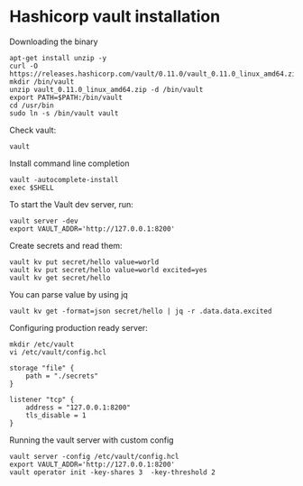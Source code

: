 # Hashicorp vault installation

Downloading the binary 

```
apt-get install unzip -y
curl -O https://releases.hashicorp.com/vault/0.11.0/vault_0.11.0_linux_amd64.zip
mkdir /bin/vault
unzip vault_0.11.0_linux_amd64.zip -d /bin/vault
export PATH=$PATH:/bin/vault
cd /usr/bin
sudo ln -s /bin/vault vault
```

Check vault:

```
vault
```

Install command line completion

```
vault -autocomplete-install
exec $SHELL
```

To start the Vault dev server, run:

```
vault server -dev
export VAULT_ADDR='http://127.0.0.1:8200'
```

Create secrets and read them:

```
vault kv put secret/hello value=world
vault kv put secret/hello value=world excited=yes
vault kv get secret/hello
```

You can parse value by using jq

```
vault kv get -format=json secret/hello | jq -r .data.data.excited
```

Configuring production ready server:

```
mkdir /etc/vault
vi /etc/vault/config.hcl

storage "file" {
 	path = "./secrets"
}
 
listener "tcp" {
	address = "127.0.0.1:8200"
	tls_disable = 1
}
```

Running the vault server with custom config

```
vault server -config /etc/vault/config.hcl
export VAULT_ADDR='http://127.0.0.1:8200'
vault operator init -key-shares 3  -key-threshold 2
```

